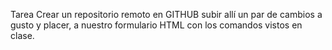 Tarea 
Crear un repositorio remoto en GITHUB subir allí un par de cambios a gusto y placer, a nuestro formulario HTML con los comandos vistos en clase. 
